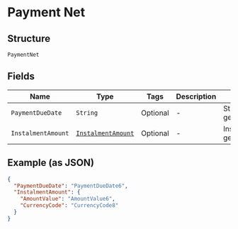 
# Payment Net

## Structure

`PaymentNet`

## Fields

| Name | Type | Tags | Description | Getter | Setter |
|  --- | --- | --- | --- | --- | --- |
| `PaymentDueDate` | `String` | Optional | - | String getPaymentDueDate() | setPaymentDueDate(String paymentDueDate) |
| `InstalmentAmount` | [`InstalmentAmount`](../../doc/models/instalment-amount.md) | Optional | - | InstalmentAmount getInstalmentAmount() | setInstalmentAmount(InstalmentAmount instalmentAmount) |

## Example (as JSON)

```json
{
  "PaymentDueDate": "PaymentDueDate6",
  "InstalmentAmount": {
    "AmountValue": "AmountValue6",
    "CurrencyCode": "CurrencyCode8"
  }
}
```

